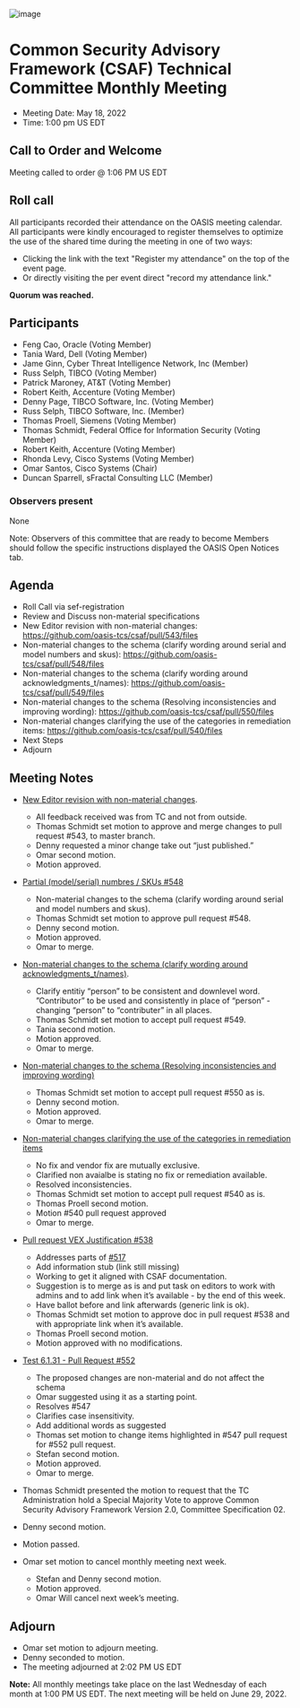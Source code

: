 ![image](https://user-images.githubusercontent.com/1690898/139102180-5c1e2583-14f1-4f58-ab2b-9e3807ed529c.png)

# Common Security Advisory Framework (CSAF) Technical Committee Monthly Meeting

- Meeting Date: May 18, 2022
- Time: 1:00 pm US EDT

## Call to Order and Welcome

Meeting called to order @ 1:06 PM US EDT

## Roll call

All participants recorded their attendance on the OASIS meeting calendar.
All participants were kindly encouraged to register themselves to optimize the use of the shared time during the meeting in one of two ways:

- Clicking the link with the text "Register my attendance" on the top of the event page.
- Or directly visiting the per event direct "record my attendance link."  

**Quorum was  reached.**

## Participants

- Feng Cao, Oracle (Voting Member)
- Tania Ward, Dell (Voting Member)
- Jame Ginn, Cyber Threat Intelligence Network, Inc (Member)
- Russ Selph, TIBCO (Voting Member)
- Patrick Maroney, AT&T (Voting Member)
- Robert Keith, Accenture (Voting Member)
- Denny Page, TIBCO Software, Inc. (Voting Member)
- Russ Selph, TIBCO Software, Inc. (Member)
- Thomas Proell, Siemens (Voting Member)
- Thomas Schmidt, Federal Office for Information Security (Voting Member)
- Robert Keith, Accenture (Voting Member)
- Rhonda Levy, Cisco Systems (Voting Member)
- Omar Santos, Cisco Systems (Chair)
- Duncan Sparrell, sFractal Consulting LLC (Member)



### Observers present

None

Note: Observers of this committee that are ready to become Members should follow the specific instructions displayed the OASIS Open Notices tab.

## Agenda

- Roll Call via sef-registration
- Review and Discuss non-material specifications
- New Editor revision with non-material changes: https://github.com/oasis-tcs/csaf/pull/543/files
- Non-material changes to the schema (clarify wording around serial and model numbers and skus): https://github.com/oasis-tcs/csaf/pull/548/files
- Non-material changes to the schema (clarify wording around acknowledgments_t/names):  https://github.com/oasis-tcs/csaf/pull/549/files
- Non-material changes to the schema (Resolving inconsistencies and improving wording): https://github.com/oasis-tcs/csaf/pull/550/files
- Non-material changes clarifying the use of the categories in remediation items: https://github.com/oasis-tcs/csaf/pull/540/files
- Next Steps
- Adjourn


## Meeting Notes

- [New Editor revision with non-material changes](https://github.com/oasis-tcs/csaf/pull/543).
  - All feedback received was from TC and not from outside. 
  - Thomas Schmidt set motion to approve and merge changes to pull request #543, to master branch.
  - Denny requested a minor change take out “just published.”
  - Omar second motion.
  - Motion approved.
- [Partial (model/serial) numbres / SKUs #548](https://github.com/oasis-tcs/csaf/pull/548)
  - Non-material changes to the schema (clarify wording around serial and model numbers and skus).
  - Thomas Schmidt set motion to approve pull request #548.
  - Denny second motion.
  - Motion approved.
  - Omar to merge.
- [Non-material changes to the schema (clarify wording around acknowledgments_t/names)](https://github.com/oasis-tcs/csaf/pull/549).
  - Clarify entitiy “person” to be consistent and downlevel word.  ”Contributor” to be used and consistently in place of “person” - changing “person” to “contributer” in all places.
  - Thomas Schmidt set motion to accept pull request #549.
  - Tania second motion.
  - Motion approved.
  - Omar to merge.
- [Non-material changes to the schema (Resolving inconsistencies and improving wording)](https://github.com/oasis-tcs/csaf/pull/550)
  - Thomas Schmidt set motion to accept pull request #550 as is.
  - Denny second motion.
  - Motion approved.
  - Omar to merge.
- [Non-material changes clarifying the use of the categories in remediation items](https://github.com/oasis-tcs/csaf/pull/540)
  - No fix and vendor fix are mutually exclusive. 
  - Clarified non avaialbe is stating no fix or remediation available.  
  - Resolved inconsistencies. 
  - Thomas Schmidt set motion to accept pull request #540 as is.
  - Thomas Proell second motion. 
  - Motion #540 pull request approved
  - Omar to merge.

- [Pull request VEX Justification #538](https://github.com/oasis-tcs/csaf/pull/538)
  - Addresses parts of [#517](https://github.com/oasis-tcs/csaf/issues/517)
  - Add information stub (link still missing)
  - Working to get it aligned with CSAF documentation.
  - Suggestion is to merge as is and put task on editors to work with admins and to add link when it’s available - by the end of this week.
  - Have ballot before and link afterwards (generic link is ok).
  - Thomas Schmidt set motion to approve doc in pull request #538 and with appropriate link when it’s available.
  - Thomas Proell second motion.
  - Motion approved with no modifications.


- [Test 6.1.31 - Pull Request #552](https://github.com/oasis-tcs/csaf/pull/552)
  - The proposed changes are non-material and do not affect the schema
  - Omar suggested using it as a starting point. 
  - Resolves #547 
  - Clarifies case insensitivity.
  - Add additional words as suggested
  - Thomas set motion to change items highlighted in #547 pull request for #552 pull request. 
  - Stefan second motion.
  - Motion approved.
  - Omar to merge.


- Thomas Schmidt presented the motion to request that the TC Administration hold a Special Majority Vote to approve Common Security Advisory Framework Version 2.0, Committee Specification 02.
 - Denny second motion.
 - Motion passed.

- Omar set motion to cancel monthly meeting next week.   
  - Stefan and Denny second motion.
  - Motion approved. 
  - Omar Will cancel next week’s meeting.  



## Adjourn

- Omar set motion to adjourn meeting.
- Denny seconded to motion.
- The meeting adjourned at 2:02 PM US EDT

**Note:** All monthly meetings take place on the last Wednesday of each month at 1:00 PM US EDT.
The next meeting will be held on June 29, 2022.  
